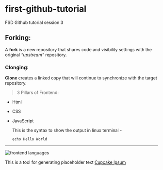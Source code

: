 # first-github-tutorial
FSD Github tutorial session 3

## Forking:
A **fork** is a new repository that shares code and visibility settings with the original *“upstream”* repository. 

### Clonging:
**Clone** creates a linked copy that will continue to synchronize with the target repository.

> 3 Pillars of Frontend:
- Html
- CSS
- JavaScript

  This is the syntax to show the output in linux terminal - 

  `echo Hello World`

---

![frontend languages](https://encrypted-tbn0.gstatic.com/images?q=tbn:ANd9GcS4sRPu7qnOzX6xYSQFUWtnxBrlXtJqaHH9Kh5Dy5_z&s)

This is a tool for generating placeholder text [Cupcake Ipsum](https://cupcakeipsum.com/)
